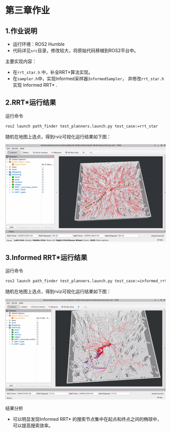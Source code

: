 # 第三章作业

## 1.作业说明

* 运行环境：ROS2 Humble
* 代码详见`src`目录，修改较大，将原始代码移植到ROS2平台中。

主要实现内容：

* 在`rrt_star.h` 中，补全RRT\*算法实现。
* 在`sampler.h`中，实现Informed采样器`InformedSampler`， 并修改`rrt_star.h`实现 Informed RRT\* .

## 2.RRT\*运行结果

运行命令

```bash
ros2 launch path_finder test_planners.launch.py test_case:=rrt_star
```

随机在地图上选点，得到rviz可视化运行结果如下图：

![](rrt_star.png)



## 3.Informed RRT\*运行结果

运行命令

```bash
ros2 launch path_finder test_planners.launch.py test_case:=informed_rrt_star
```

随机在地图上选点，得到rviz可视化运行结果如下图：

![](informed_rrt_star.png)

结果分析

* 可以明显发现Informed RRT\* 的搜索节点集中在起点和终点之间的椭球中，可以提高搜索效率。
